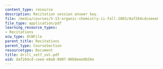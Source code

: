```yaml
---
content_type: resource
description: Recitation session answer key.
file: /media/courses/5-13-organic-chemistry-ii-fall-2003/daf264cdceeee0a8090700b8eee0b56e_drill_set7_sol.pdf
file_type: application/pdf
learning_resource_types:
- Recitations
ocw_type: OCWFile
parent_title: Recitations
parent_type: CourseSection
resourcetype: Document
title: drill_set7_sol.pdf
uid: daf264cd-ceee-e0a8-0907-00b8eee0b56e
---
```

